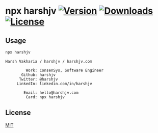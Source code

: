 # npx harshjv [![Version](https://img.shields.io/npm/v/harshjv)](https://www.npmjs.com/package/harshjv) [![Downloads](https://img.shields.io/npm/dm/harshjv)](https://www.npmjs.com/package/harshjv) [![License](https://img.shields.io/npm/l/harshjv)](https://www.npmjs.com/package/harshjv)


## Usage

```bash
npx harshjv
```
```
Harsh Vakharia / harshjv / harshjv.com

         Work: ConsenSys, Software Engineer
       Github: harshjv
      Twitter: @harshjv
     LinkedIn: linkedin.com/in/harshjv

        Email: hello@harshjv.com
         Card: npx harshjv
```


## License

[MIT](./LICENSE.md)

